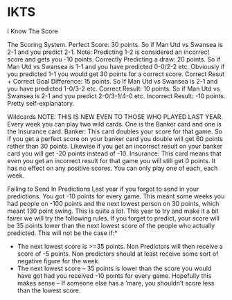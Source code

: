 # IKTS
I Know The Score

The Scoring System.
Perfect Score: 30 points. So if Man Utd vs Swansea is 2-1 and you predict 2-1. Note: Predicting 1-2 is considered an incorrect score and gets you -10 points.
Correctly Predicting a draw: 20 points. So if Man Utd vs Swansea is 1-1 and you have predicted 0-0/2-2 etc. Obviously if you predicted 1-1 you would get 30 points for a correct score.
Correct Resut + Correct Goal Difference: 15 points. So If Man Utd vs Swansea is 2-1 and you have predicted 1-0/3-2 etc. 
Correct Result: 10 points. So if Man Utd vs Swansea is 2-1 and you predict 2-0/3-1/4-0 etc. 
Incorrect Result: -10 points. Pretty self-explanatory. 

Wildcards
NOTE: THIS IS NEW EVEN TO THOSE WHO PLAYED LAST YEAR.
Every week you can play two wild cards. One is the Banker card and one is the Insurance card.
Banker: This card doubles your score for that game. So if you get a perfect score on your banker card you double will get 60 points rather than 30 points. Likewise if you get an incorrect result on your banker card you will get -20 points instead of -10.
Insurance: This card means that even you get an incorrect result for that game you will still get 0 points. It has no effect on any positive scores.
You can only play one of each, each week.

Failing to Send In Predictions
Last year if you forgot to send in your predictions. You got -10 points for every game. This meant some weeks you had people on -100 points and the next lowest person on 30 points, which meant 130 point swing. This is quite a lot. This year to try and make it a bit fairer we will try the following rules.
If you forget to predict, your score will be 35 points lower than the next lowest score of the people who actually predicted. This will not be the case if:*
-	The next lowest score is >=35 points. Non Predictors will then receive a score of -5 points. Non predictors should at least receive some sort of  negative figure for the week.
-	The next lowest score – 35 points is lower than the score you would have got had you received -10 points for every game. Hopefully this makes sense – If someone else has a ‘mare, you shouldn’t score less than the lowest score.
